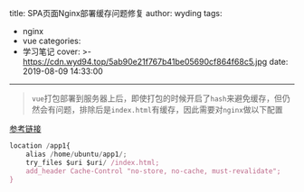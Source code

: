 title: SPA页面Nginx部署缓存问题修复
author: wyding
tags:
  - nginx
  - vue
categories:
  - 学习笔记
cover: >-
  https://cdn.wyd94.top/5ab90e21f767b41be05690cf864f68c5.jpg
date: 2019-08-09 14:33:00
---
> `vue`打包部署到服务器上后，即使打包的时候开启了`hash`来避免缓存，但仍然会有问题，排除后是`index.html`有缓存，因此需要对`nginx`做以下配置
<!--more--> 

[参考链接](https://medium.com/@pratheekhegde/setting-caching-headers-for-a-spa-in-nginx-eb2f75f52441)
```js
location /app1{
    alias /home/ubuntu/app1/;
    try_files $uri $uri/ /index.html;
    add_header Cache-Control "no-store, no-cache, must-revalidate";
}
```